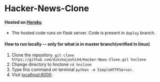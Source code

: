 # Hacker-News-Clone

#### Hosted on [Heroku](https://damp-dusk-74935.herokuapp.com/)
* The hosted code runs on flask server. Code is present in ```deploy``` branch.


#### How to run locally -- only for what is in master branch(verified in linux)
1. Clone the repository. ```git clone https://github.com/dikshajoshi44/Hacker-News-Clone.git hnclone```
2. Change directory to hnclone ```cd hnclone```
3. Type this command on terminal ```python -m SimpleHTTPServer```.
4. Visit [localhost:8000](http://localhost:8000).
